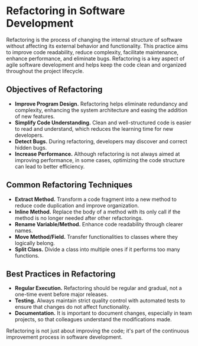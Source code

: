 # Refactoring in Software Development

Refactoring is the process of changing the internal structure of software without affecting its external behavior and functionality. This practice aims to improve code readability, reduce complexity, facilitate maintenance, enhance performance, and eliminate bugs. Refactoring is a key aspect of agile software development and helps keep the code clean and organized throughout the project lifecycle.

## Objectives of Refactoring
- **Improve Program Design.** Refactoring helps eliminate redundancy and complexity, enhancing the system architecture and easing the addition of new features.
- **Simplify Code Understanding.** Clean and well-structured code is easier to read and understand, which reduces the learning time for new developers.
- **Detect Bugs.** During refactoring, developers may discover and correct hidden bugs.
- **Increase Performance.** Although refactoring is not always aimed at improving performance, in some cases, optimizing the code structure can lead to better efficiency.

## Common Refactoring Techniques
- **Extract Method.** Transform a code fragment into a new method to reduce code duplication and improve organization.
- **Inline Method.** Replace the body of a method with its only call if the method is no longer needed after other refactorings.
- **Rename Variable/Method.** Enhance code readability through clearer names.
- **Move Method/Field.** Transfer functionalities to classes where they logically belong.
- **Split Class.** Divide a class into multiple ones if it performs too many functions.

## Best Practices in Refactoring
- **Regular Execution.** Refactoring should be regular and gradual, not a one-time event before major releases.
- **Testing.** Always maintain strict quality control with automated tests to ensure that changes do not affect functionality.
- **Documentation.** It is important to document changes, especially in team projects, so that colleagues understand the modifications made.

Refactoring is not just about improving the code; it's part of the continuous improvement process in software development.
